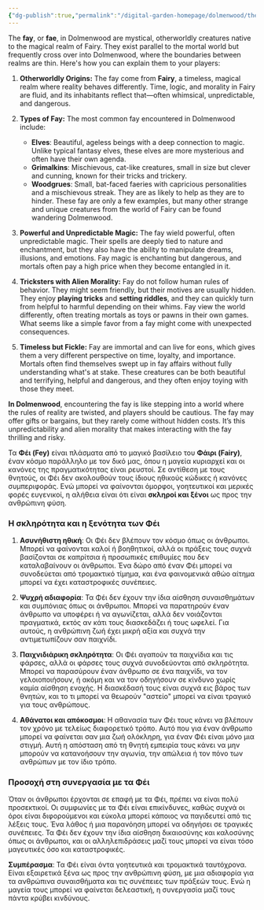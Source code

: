 ```yaml
---
{"dg-publish":true,"permalink":"/digital-garden-homepage/dolmenwood/the-dolmenwood/the-fey/"}
---
```


The **fay**, or **fae**, in Dolmenwood are mystical, otherworldly creatures native to the magical realm of Fairy. They exist parallel to the mortal world but frequently cross over into Dolmenwood, where the boundaries between realms are thin. Here's how you can explain them to your players:

1. **Otherworldly Origins:** 
   The fay come from **Fairy**, a timeless, magical realm where reality behaves differently. Time, logic, and morality in Fairy are fluid, and its inhabitants reflect that—often whimsical, unpredictable, and dangerous.

2. **Types of Fay:** 
   The most common fay encountered in Dolmenwood include:
   - **Elves**: Beautiful, ageless beings with a deep connection to magic. Unlike typical fantasy elves, these elves are more mysterious and often have their own agenda.
   - **Grimalkins**: Mischievous, cat-like creatures, small in size but clever and cunning, known for their tricks and trickery.
   - **Woodgrues**: Small, bat-faced faeries with capricious personalities and a mischievous streak. They are as likely to help as they are to hinder.
   These fay are only a few examples, but many other strange and unique creatures from the world of Fairy can be found wandering Dolmenwood.

3. **Powerful and Unpredictable Magic:**
   The fay wield powerful, often unpredictable magic. Their spells are deeply tied to nature and enchantment, but they also have the ability to manipulate dreams, illusions, and emotions. Fay magic is enchanting but dangerous, and mortals often pay a high price when they become entangled in it.

4. **Tricksters with Alien Morality:**
   Fay do not follow human rules of behavior. They might seem friendly, but their motives are usually hidden. They enjoy **playing tricks** and **setting riddles**, and they can quickly turn from helpful to harmful depending on their whims. Fay view the world differently, often treating mortals as toys or pawns in their own games. What seems like a simple favor from a fay might come with unexpected consequences.

5. **Timeless but Fickle:** 
   Fay are immortal and can live for eons, which gives them a very different perspective on time, loyalty, and importance. Mortals often find themselves swept up in fay affairs without fully understanding what's at stake. These creatures can be both beautiful and terrifying, helpful and dangerous, and they often enjoy toying with those they meet.

**In Dolmenwood**, encountering the fay is like stepping into a world where the rules of reality are twisted, and players should be cautious. The fay may offer gifts or bargains, but they rarely come without hidden costs. It’s this unpredictability and alien morality that makes interacting with the fay thrilling and risky.


Τα **Φέι (Fey)** είναι πλάσματα από το μαγικό βασίλειο του **Φάιρι (Fairy)**, έναν κόσμο παράλληλο με τον δικό μας, όπου η μαγεία κυριαρχεί και οι κανόνες της πραγματικότητας είναι ρευστοί. Σε αντίθεση με τους θνητούς, οι Φέι δεν ακολουθούν τους ίδιους ηθικούς κώδικες ή κανόνες συμπεριφοράς. Ενώ μπορεί να φαίνονται όμορφοι, γοητευτικοί και μερικές φορές ευγενικοί, η αλήθεια είναι ότι είναι **σκληροί και ξένοι** ως προς την ανθρώπινη φύση.

### **Η σκληρότητα και η ξενότητα των Φέι**
1. **Ασυνήθιστη ηθική**: Οι Φέι δεν βλέπουν τον κόσμο όπως οι άνθρωποι. Μπορεί να φαίνονται καλοί ή βοηθητικοί, αλλά οι πράξεις τους συχνά βασίζονται σε καπρίτσια ή προσωπικές επιθυμίες που δεν καταλαβαίνουν οι άνθρωποι. Ένα δώρο από έναν Φέι μπορεί να συνοδεύεται από τρομακτικό τίμημα, και ένα φαινομενικά αθώο αίτημα μπορεί να έχει καταστροφικές συνέπειες.

2. **Ψυχρή αδιαφορία**: Τα Φέι δεν έχουν την ίδια αίσθηση συναισθημάτων και συμπόνιας όπως οι άνθρωποι. Μπορεί να παρατηρούν έναν άνθρωπο να υποφέρει ή να αγωνίζεται, αλλά δεν νοιάζονται πραγματικά, εκτός αν κάτι τους διασκεδάζει ή τους ωφελεί. Για αυτούς, η ανθρώπινη ζωή έχει μικρή αξία και συχνά την αντιμετωπίζουν σαν παιχνίδι.

3. **Παιχνιδιάρικη σκληρότητα**: Οι Φέι αγαπούν τα παιχνίδια και τις φάρσες, αλλά οι φάρσες τους συχνά συνοδεύονται από σκληρότητα. Μπορεί να παρασύρουν έναν άνθρωπο σε ένα παιχνίδι, να τον γελοιοποιήσουν, ή ακόμη και να τον οδηγήσουν σε κίνδυνο χωρίς καμία αίσθηση ενοχής. Η διασκέδασή τους είναι συχνά εις βάρος των θνητών, και το τι μπορεί να θεωρούν "αστείο" μπορεί να είναι τραγικό για τους ανθρώπους.

4. **Αθάνατοι και απόκοσμοι**: Η αθανασία των Φέι τους κάνει να βλέπουν τον χρόνο με τελείως διαφορετικό τρόπο. Αυτό που για έναν άνθρωπο μπορεί να φαίνεται σαν μια ζωή ολόκληρη, για έναν Φέι είναι μόνο μια στιγμή. Αυτή η απόσταση από τη θνητή εμπειρία τους κάνει να μην μπορούν να κατανοήσουν την αγωνία, την απώλεια ή τον πόνο των ανθρώπων με τον ίδιο τρόπο.

### **Προσοχή στη συνεργασία με τα Φέι**
Όταν οι άνθρωποι έρχονται σε επαφή με τα Φέι, πρέπει να είναι πολύ προσεκτικοί. Οι συμφωνίες με τα Φέι είναι επικίνδυνες, καθώς συχνά οι όροι είναι διφορούμενοι και εύκολα μπορεί κάποιος να παγιδευτεί από τις λέξεις τους. Ένα λάθος ή μια παρανόηση μπορεί να οδηγήσει σε τραγικές συνέπειες. Τα Φέι δεν έχουν την ίδια αίσθηση δικαιοσύνης και καλοσύνης όπως οι άνθρωποι, και οι αλληλεπιδράσεις μαζί τους μπορεί να είναι τόσο μαγευτικές όσο και καταστροφικές.

**Συμπέρασμα**: Τα Φέι είναι όντα γοητευτικά και τρομακτικά ταυτόχρονα. Είναι εξαιρετικά ξένα ως προς την ανθρώπινη φύση, με μια αδιαφορία για τα ανθρώπινα συναισθήματα και τις συνέπειες των πράξεών τους. Ενώ η μαγεία τους μπορεί να φαίνεται δελεαστική, η συνεργασία μαζί τους πάντα κρύβει κινδύνους.